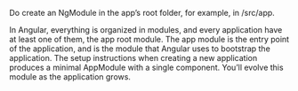 Do create an NgModule in the app’s root folder, for example, in /src/app.

In Angular, everything is organized in modules, and every application have at least one of them, the app root module. The app module is the entry point of the application, and is the module that Angular uses to bootstrap the application. The setup instructions when creating a new application produces a minimal AppModule with a single component. You’ll evolve this module as the application grows.
